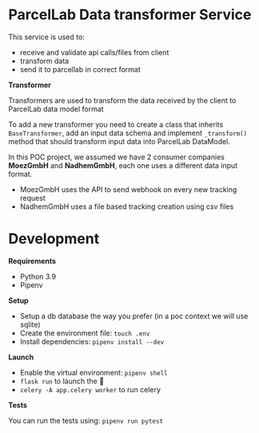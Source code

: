 # ParcelLab Data transformer Service
This service is used to:
- receive and validate api calls/files from client
- transform data
- send it to parcellab in correct format

**Transformer**

Transformers are used to transform the data received by the client to ParcelLab data model format

To add a new transformer you need to create a class that inherits `BaseTransformer`, add an input data schema and implement 
`_transform()` method that should transform input data into ParcelLab DataModel.

In this POC project, we assumed we have 2 consumer companies **MoezGmbH** and **NadhemGmbH**, each one uses a different data input format.
- MoezGmbH uses the API to send webhook on every new tracking request
- NadhemGmbH uses a file based tracking creation using csv files

# Development
**Requirements**

- Python 3.9
- Pipenv

**Setup**

- Setup a db database the way you prefer (in a poc context we will use sqlite)
- Create the environment file: `touch .env`
- Install dependencies: `pipenv install --dev`

**Launch**

- Enable the virtual environment: `pipenv shell`
- `flask run` to launch the 🚀
- `celery -A app.celery worker` to run celery

**Tests**

You can run the tests using: `pipenv run pytest`

